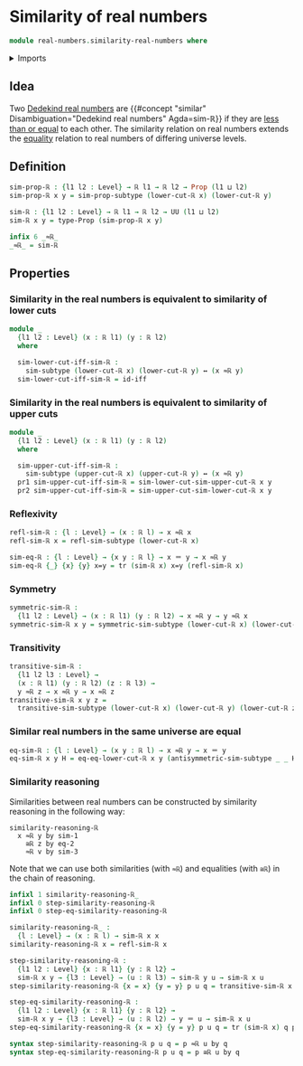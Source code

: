 # Similarity of real numbers

```agda
module real-numbers.similarity-real-numbers where
```

<details><summary>Imports</summary>

```agda
open import elementary-number-theory.strict-inequality-rational-numbers

open import foundation.dependent-pair-types
open import foundation.disjunction
open import foundation.empty-types
open import foundation.function-types
open import foundation.identity-types
open import foundation.logical-equivalences
open import foundation.powersets
open import foundation.propositions
open import foundation.transport-along-identifications
open import foundation.universe-levels

open import order-theory.large-posets
open import order-theory.similarity-of-elements-large-posets

open import real-numbers.dedekind-real-numbers
```

</details>

## Idea

Two [Dedekind real numbers](real-numbers.dedekind-real-numbers.md) are
{{#concept "similar" Disambiguation="Dedekind real numbers" Agda=sim-ℝ}} if they
are [less than or equal](real-numbers.inequality-real-numbers.md) to each other.
The similarity relation on real numbers extends the
[equality](foundation-core.identity-types.md) relation to real numbers of
differing universe levels.

## Definition

```agda
sim-prop-ℝ : {l1 l2 : Level} → ℝ l1 → ℝ l2 → Prop (l1 ⊔ l2)
sim-prop-ℝ x y = sim-prop-subtype (lower-cut-ℝ x) (lower-cut-ℝ y)

sim-ℝ : {l1 l2 : Level} → ℝ l1 → ℝ l2 → UU (l1 ⊔ l2)
sim-ℝ x y = type-Prop (sim-prop-ℝ x y)

infix 6 _≈ℝ_
_≈ℝ_ = sim-ℝ
```

## Properties

### Similarity in the real numbers is equivalent to similarity of lower cuts

```agda
module _
  {l1 l2 : Level} (x : ℝ l1) (y : ℝ l2)
  where

  sim-lower-cut-iff-sim-ℝ :
    sim-subtype (lower-cut-ℝ x) (lower-cut-ℝ y) ↔ (x ≈ℝ y)
  sim-lower-cut-iff-sim-ℝ = id-iff
```

### Similarity in the real numbers is equivalent to similarity of upper cuts

```agda
module _
  {l1 l2 : Level} (x : ℝ l1) (y : ℝ l2)
  where

  sim-upper-cut-iff-sim-ℝ :
    sim-subtype (upper-cut-ℝ x) (upper-cut-ℝ y) ↔ (x ≈ℝ y)
  pr1 sim-upper-cut-iff-sim-ℝ = sim-lower-cut-sim-upper-cut-ℝ x y
  pr2 sim-upper-cut-iff-sim-ℝ = sim-upper-cut-sim-lower-cut-ℝ x y
```

### Reflexivity

```agda
refl-sim-ℝ : {l : Level} → (x : ℝ l) → x ≈ℝ x
refl-sim-ℝ x = refl-sim-subtype (lower-cut-ℝ x)

sim-eq-ℝ : {l : Level} → {x y : ℝ l} → x ＝ y → x ≈ℝ y
sim-eq-ℝ {_} {x} {y} x=y = tr (sim-ℝ x) x=y (refl-sim-ℝ x)
```

### Symmetry

```agda
symmetric-sim-ℝ :
  {l1 l2 : Level} → (x : ℝ l1) (y : ℝ l2) → x ≈ℝ y → y ≈ℝ x
symmetric-sim-ℝ x y = symmetric-sim-subtype (lower-cut-ℝ x) (lower-cut-ℝ y)
```

### Transitivity

```agda
transitive-sim-ℝ :
  {l1 l2 l3 : Level} →
  (x : ℝ l1) (y : ℝ l2) (z : ℝ l3) →
  y ≈ℝ z → x ≈ℝ y → x ≈ℝ z
transitive-sim-ℝ x y z =
  transitive-sim-subtype (lower-cut-ℝ x) (lower-cut-ℝ y) (lower-cut-ℝ z)
```

### Similar real numbers in the same universe are equal

```agda
eq-sim-ℝ : {l : Level} → (x y : ℝ l) → x ≈ℝ y → x ＝ y
eq-sim-ℝ x y H = eq-eq-lower-cut-ℝ x y (antisymmetric-sim-subtype _ _ H)
```

### Similarity reasoning

Similarities between real numbers can be constructed by similarity reasoning in
the following way:

```text
similarity-reasoning-ℝ
  x ≈ℝ y by sim-1
    ≅ℝ z by eq-2
    ≈ℝ v by sim-3
```

Note that we can use both similarities (with `≈ℝ`) and equalities (with `≅ℝ`) in
the chain of reasoning.

```agda
infixl 1 similarity-reasoning-ℝ_
infixl 0 step-similarity-reasoning-ℝ
infixl 0 step-eq-similarity-reasoning-ℝ

similarity-reasoning-ℝ_ :
  {l : Level} → (x : ℝ l) → sim-ℝ x x
similarity-reasoning-ℝ x = refl-sim-ℝ x

step-similarity-reasoning-ℝ :
  {l1 l2 : Level} {x : ℝ l1} {y : ℝ l2} →
  sim-ℝ x y → {l3 : Level} → (u : ℝ l3) → sim-ℝ y u → sim-ℝ x u
step-similarity-reasoning-ℝ {x = x} {y = y} p u q = transitive-sim-ℝ x y u q p

step-eq-similarity-reasoning-ℝ :
  {l1 l2 : Level} {x : ℝ l1} {y : ℝ l2} →
  sim-ℝ x y → {l3 : Level} → (u : ℝ l2) → y ＝ u → sim-ℝ x u
step-eq-similarity-reasoning-ℝ {x = x} {y = y} p u q = tr (sim-ℝ x) q p

syntax step-similarity-reasoning-ℝ p u q = p ≈ℝ u by q
syntax step-eq-similarity-reasoning-ℝ p u q = p ≅ℝ u by q
```
